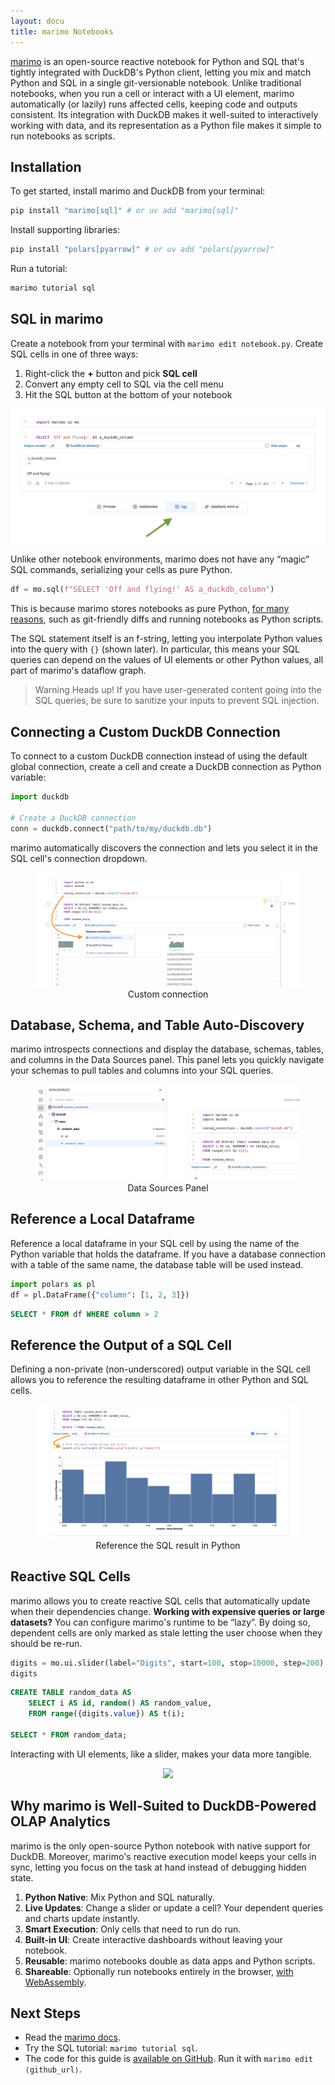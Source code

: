 ```yaml
---
layout: docu
title: marimo Notebooks
---
```


[marimo](https://github.com/marimo-team/marimo) is an open-source reactive
notebook for Python and SQL that's tightly integrated with DuckDB's Python
client, letting you mix and match Python and SQL in a single git-versionable
notebook. Unlike traditional notebooks, when you run a cell or interact with a
UI element, marimo automatically (or lazily) runs affected cells, keeping code
and outputs consistent. Its integration with DuckDB makes it well-suited to
interactively working with data, and its representation as a Python file makes
it simple to run notebooks as scripts.

## Installation

To get started, install marimo and DuckDB from your terminal:

```bash
pip install "marimo[sql]" # or uv add "marimo[sql]"
```

Install supporting libraries:

```bash
pip install "polars[pyarrow]" # or uv add "polars[pyarrow]"
```

Run a tutorial:

```bash
marimo tutorial sql
```

## SQL in marimo

Create a notebook from your terminal with `marimo edit notebook.py`. Create SQL
cells in one of three ways:

1. Right-click the **+** button and pick **SQL cell**
2. Convert any empty cell to SQL via the cell menu
3. Hit the SQL button at the bottom of your notebook

<img src="/images/guides/marimo/marimo-sql-button.png"/>

Unlike other notebook environments, marimo does not have any “magic” SQL commands, serializing your cells as pure Python.

```python
df = mo.sql(f"SELECT 'Off and flying!' AS a_duckdb_column")
```

This is because marimo stores notebooks as pure Python, [for many reasons](https://marimo.io/blog/python-not-json), such as git-friendly diffs and running notebooks as Python scripts.

The SQL statement itself is an f-string, letting you interpolate Python values into the query with `{}` (shown later). In particular, this means your SQL queries can depend on the values of UI elements or other Python values, all part of marimo's dataflow graph.

> Warning Heads up!
> If you have user-generated content going into the SQL queries, be sure to sanitize your inputs to prevent SQL injection.

## Connecting a Custom DuckDB Connection

To connect to a custom DuckDB connection instead of using the default global connection, create a cell and create a DuckDB connection as Python variable:

```python
import duckdb

# Create a DuckDB connection
conn = duckdb.connect("path/to/my/duckdb.db")
```

marimo automatically discovers the connection and lets you select it in the SQL cell's connection dropdown.

<div align="center">
  <figure>
    <img src="/images/guides/marimo/marimo-custom-connection.png"/>
    <figcaption>Custom connection</figcaption>
  </figure>
</div>


## Database, Schema, and Table Auto-Discovery

marimo introspects connections and display the database, schemas, tables, and columns in the Data Sources panel. This panel lets you quickly navigate your schemas to pull tables and columns into your SQL queries.

<div align="center">
  <figure>
    <img src="/images/guides/marimo/marimo-datasource-discovery.png"/>
    <figcaption>Data Sources Panel</figcaption>
  </figure>
</div>


## Reference a Local Dataframe

Reference a local dataframe in your SQL cell by using the name of the
Python variable that holds the dataframe. If you have a database connection
with a table of the same name, the database table will be used instead.

```python
import polars as pl
df = pl.DataFrame({"column": [1, 2, 3]})
```

```sql
SELECT * FROM df WHERE column > 2
```

## Reference the Output of a SQL Cell

Defining a non-private (non-underscored) output variable in the SQL cell allows you to reference the resulting dataframe in other Python and SQL cells.

<div align="center">
  <figure>
    <img src="/images/guides/marimo/marimo-sql-result.png"/>
    <figcaption>Reference the SQL result in Python</figcaption>
  </figure>
</div>

## Reactive SQL Cells

marimo allows you to create reactive SQL cells that automatically update when their dependencies change. **Working with expensive queries or large datasets?** You can configure marimo's runtime to be “lazy”. By doing so, dependent cells are only marked as stale letting the user choose when they should be re-run.

```python
digits = mo.ui.slider(label="Digits", start=100, stop=10000, step=200)
digits
```

```sql
CREATE TABLE random_data AS
    SELECT i AS id, random() AS random_value,
    FROM range({digits.value}) AS t(i);

SELECT * FROM random_data;
```

Interacting with UI elements, like a slider, makes your data more tangible.

<div align="center">
  <img src="/images/guides/marimo/marimo-reactive-sql.gif"/>
</div>


## Why marimo is Well-Suited to DuckDB-Powered OLAP Analytics

marimo is the only open-source Python notebook with native support for DuckDB.
Moreover, marimo's reactive execution model keeps your cells in sync, letting
you focus on the task at hand instead of debugging hidden state.

1. **Python Native**: Mix Python and SQL naturally.
2. **Live Updates**: Change a slider or update a cell? Your dependent queries and charts update instantly.
3. **Smart Execution**: Only cells that need to run do run.
4. **Built-in UI**: Create interactive dashboards without leaving your notebook.
5. **Reusable**: marimo notebooks double as data apps and Python scripts.
6. **Shareable**: Optionally run notebooks entirely in the browser, [with WebAssembly](https://docs.marimo.io/guides/wasm/).

## Next Steps

* Read the [marimo docs](https://docs.marimo.io/).
* Try the SQL tutorial: `marimo tutorial sql`.
* The code for this guide is [available on GitHub](https://github.com/marimo-team/marimo/blob/main/examples/sql/duckdb_example.py). Run it with `marimo edit ⟨github_url⟩`.
